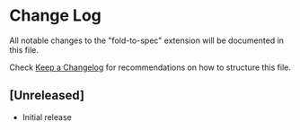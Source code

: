 # Change Log

All notable changes to the "fold-to-spec" extension will be documented in this file.

Check [Keep a Changelog](http://keepachangelog.com/) for recommendations on how to structure this file.

## [Unreleased]

- Initial release